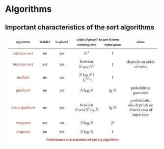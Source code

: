 # Algorithms

## Important characteristics of the sort algorithms
![alt text](img/sort-algs-performance.jpg)